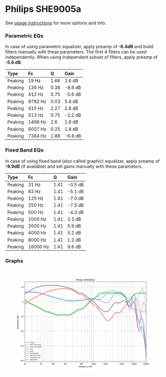 # Philips SHE9005a
See [usage instructions](https://github.com/jaakkopasanen/AutoEq#usage) for more options and info.

### Parametric EQs
In case of using parametric equalizer, apply preamp of **-6.4dB** and build filters manually
with these parameters. The first 4 filters can be used independently.
When using independent subset of filters, apply preamp of **-5.6 dB**.

| Type    | Fc      |    Q | Gain    |
|:--------|:--------|:-----|:--------|
| Peaking | 19 Hz   | 1.66 | 2.6 dB  |
| Peaking | 136 Hz  | 0.38 | -8.6 dB |
| Peaking | 412 Hz  | 0.75 | -5.6 dB |
| Peaking | 9782 Hz | 0.03 | 5.4 dB  |
| Peaking | 415 Hz  | 2.27 | 2.8 dB  |
| Peaking | 513 Hz  | 0.75 | -2.2 dB |
| Peaking | 1498 Hz | 2.6  | 1.8 dB  |
| Peaking | 6007 Hz | 0.25 | 1.8 dB  |
| Peaking | 7384 Hz | 1.88 | -6.8 dB |

### Fixed Band EQs
In case of using fixed band (also called graphic) equalizer, apply preamp of **-9.9dB**
(if available) and set gains manually with these parameters.

| Type    | Fc       |    Q | Gain    |
|:--------|:---------|:-----|:--------|
| Peaking | 31 Hz    | 1.41 | -0.5 dB |
| Peaking | 63 Hz    | 1.41 | -5.1 dB |
| Peaking | 125 Hz   | 1.41 | -7.0 dB |
| Peaking | 250 Hz   | 1.41 | -7.5 dB |
| Peaking | 500 Hz   | 1.41 | -4.3 dB |
| Peaking | 1000 Hz  | 1.41 | 2.3 dB  |
| Peaking | 2000 Hz  | 1.41 | 5.9 dB  |
| Peaking | 4000 Hz  | 1.41 | 5.2 dB  |
| Peaking | 8000 Hz  | 1.41 | 1.2 dB  |
| Peaking | 16000 Hz | 1.41 | 9.6 dB  |

### Graphs
![](./Philips%20SHE9005a.png)